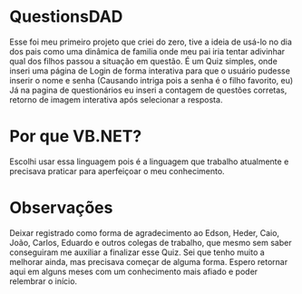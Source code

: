# QuestionsDAD 
Esse foi meu primeiro projeto que criei do zero, tive a ideia de usá-lo no dia dos pais como uma dinâmica de familia onde meu pai iria tentar adivinhar qual dos filhos 
passou a situação em questão. 
É um Quiz simples, onde inseri uma página de Login de forma interativa para que o usuário pudesse inserir o nome e senha (Causando intriga pois a senha é o filho favorito, eu)
Já na pagina de questionários eu inseri a contagem de questões corretas, retorno de imagem interativa após selecionar a resposta. 

# Por que VB.NET? 
Escolhi usar essa linguagem pois é a linguagem que trabalho atualmente e precisava praticar para aperfeiçoar o meu conhecimento.

# Observações
Deixar registrado como forma de agradecimento ao Edson, Heder, Caio, João, Carlos, Eduardo e outros colegas de trabalho, que mesmo sem saber
conseguiram me auxiliar a finalizar esse Quiz. Sei que tenho muito a melhorar ainda, mas precisava começar de alguma forma. Espero retornar 
aqui em alguns meses com um conhecimento mais afiado e poder relembrar o início. 
